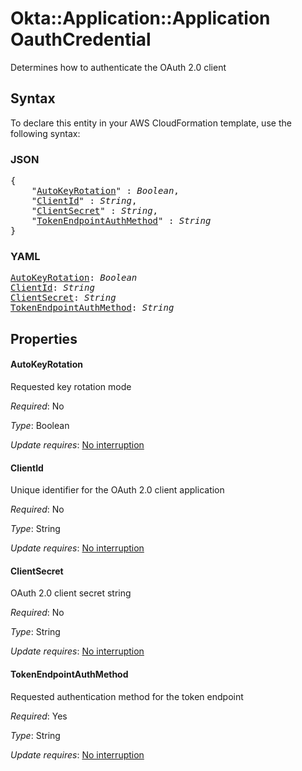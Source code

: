 # Okta::Application::Application OauthCredential

Determines how to authenticate the OAuth 2.0 client

## Syntax

To declare this entity in your AWS CloudFormation template, use the following syntax:

### JSON

<pre>
{
    "<a href="#autokeyrotation" title="AutoKeyRotation">AutoKeyRotation</a>" : <i>Boolean</i>,
    "<a href="#clientid" title="ClientId">ClientId</a>" : <i>String</i>,
    "<a href="#clientsecret" title="ClientSecret">ClientSecret</a>" : <i>String</i>,
    "<a href="#tokenendpointauthmethod" title="TokenEndpointAuthMethod">TokenEndpointAuthMethod</a>" : <i>String</i>
}
</pre>

### YAML

<pre>
<a href="#autokeyrotation" title="AutoKeyRotation">AutoKeyRotation</a>: <i>Boolean</i>
<a href="#clientid" title="ClientId">ClientId</a>: <i>String</i>
<a href="#clientsecret" title="ClientSecret">ClientSecret</a>: <i>String</i>
<a href="#tokenendpointauthmethod" title="TokenEndpointAuthMethod">TokenEndpointAuthMethod</a>: <i>String</i>
</pre>

## Properties

#### AutoKeyRotation

Requested key rotation mode

_Required_: No

_Type_: Boolean

_Update requires_: [No interruption](https://docs.aws.amazon.com/AWSCloudFormation/latest/UserGuide/using-cfn-updating-stacks-update-behaviors.html#update-no-interrupt)

#### ClientId

Unique identifier for the OAuth 2.0 client application

_Required_: No

_Type_: String

_Update requires_: [No interruption](https://docs.aws.amazon.com/AWSCloudFormation/latest/UserGuide/using-cfn-updating-stacks-update-behaviors.html#update-no-interrupt)

#### ClientSecret

OAuth 2.0 client secret string

_Required_: No

_Type_: String

_Update requires_: [No interruption](https://docs.aws.amazon.com/AWSCloudFormation/latest/UserGuide/using-cfn-updating-stacks-update-behaviors.html#update-no-interrupt)

#### TokenEndpointAuthMethod

Requested authentication method for the token endpoint

_Required_: Yes

_Type_: String

_Update requires_: [No interruption](https://docs.aws.amazon.com/AWSCloudFormation/latest/UserGuide/using-cfn-updating-stacks-update-behaviors.html#update-no-interrupt)

